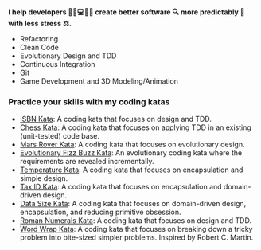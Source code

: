 **I help developers :woman_office_worker::computer::man_office_worker: create better software :mag: more predictably :compass: with less stress :balance_scale:.**

* Refactoring
* Clean Code
* Evolutionary Design and TDD
* Continuous Integration
* Git
* Game Development and 3D Modeling/Animation

### Practice your skills with my coding katas

* [ISBN Kata](https://github.com/kraemer-raimund/isbn-kata): A coding kata that focuses on design and TDD.
* [Chess Kata](https://github.com/kraemer-raimund/chess-kata): A coding kata that focuses on applying TDD in an existing (unit-tested) code base.
* [Mars Rover Kata](https://github.com/kraemer-raimund/mars-rover-kata): A coding kata that focuses on evolutionary design.
* [Evolutionary Fizz Buzz Kata](https://github.com/kraemer-raimund/fizz-buzz): An evolutionary coding kata where the requirements are revealed incrementally.
* [Temperature Kata](https://github.com/kraemer-raimund/temperature-kata): A coding kata that focuses on encapsulation and simple design.
* [Tax ID Kata](https://github.com/kraemer-raimund/tax-id-kata): A coding kata that focuses on encapsulation and domain-driven design.
* [Data Size Kata](https://github.com/kraemer-raimund/data-size-kata): A coding kata that focuses on domain-driven design, encapsulation, and reducing primitive obsession.
* [Roman Numerals Kata](https://github.com/kraemer-raimund/roman-numerals-kata): A coding kata that focuses on design and TDD.
* [Word Wrap Kata](https://github.com/kraemer-raimund/word-wrap-kata): A coding kata that focuses on breaking down a tricky problem into bite-sized simpler problems. Inspired by Robert C. Martin. 
